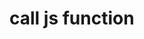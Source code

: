 # call js function
  <form action="javascript:handleClick()">
  <form onSubmit="return handleClick()">